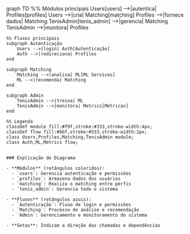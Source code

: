 graph TD
    %% Módulos principais
    Users[users] -->|autentica| Profiles[profiles]
    Users -->|cria| Matching[matching]
    Profiles -->|fornece dados| Matching
    TenisAdmin[tenis_admin] -->|gerencia| Matching
    TenisAdmin -->|monitora| Profiles
    
    %% Fluxos principais
    subgraph Autenticação
        Users -->|login| Auth[Autenticação]
        Auth -->|redireciona| Profiles
    end
    
    subgraph Matching
        Matching -->|analisa| ML[ML Services]
        ML -->|recomenda| Matching
    end
    
    subgraph Admin
        TenisAdmin -->|treina| ML
        TenisAdmin -->|monitora| Metrics[Métricas]
    end
    
    %% Legenda
    classDef module fill:#f9f,stroke:#333,stroke-width:4px;
    classDef flow fill:#bbf,stroke:#333,stroke-width:2px;
    class Users,Profiles,Matching,TenisAdmin module;
    class Auth,ML,Metrics flow;
```

### Explicação do Diagrama

- **Módulos** (retângulos coloridos):
  - `users`: Gerencia autenticação e permissões
  - `profiles`: Armazena dados dos usuários
  - `matching`: Realiza o matching entre perfis
  - `tenis_admin`: Gerencia todo o sistema

- **Fluxos** (retângulos azuis):
  - `Autenticação`: Fluxo de login e permissões
  - `Matching`: Processo de análise e recomendação
  - `Admin`: Gerenciamento e monitoramento do sistema

- **Setas**: Indicam a direção das chamadas e dependências
